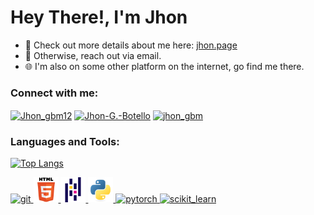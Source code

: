# Hey There!, I'm Jhon

- 🦜 Check out more details about me here: [jhon.page](https://jgbotello.github.io/)
- 📮 Otherwise, reach out via email.
- 🌐 I'm also on some other platform on the internet, go find me there.

<h3 align="left">Connect with me:</h3>
<p align="left">
<a href="https://twitter.com/Jhon_gbm12" target="blank"><img align="center" src="https://upload.wikimedia.org/wikipedia/commons/5/53/X_logo_2023_original.svg" alt="Jhon_gbm12" height="30" width="40" /></a>
<a href="https://www.linkedin.com/in/jhongbotello/" target="blank"><img align="center" src="https://raw.githubusercontent.com/rahuldkjain/github-profile-readme-generator/master/src/images/icons/Social/linked-in-alt.svg" alt="Jhon-G.-Botello" height="30" width="40" /></a>
<a href="https://www.instagram.com/jhon_gbm/" target="blank"><img align="center" src="https://raw.githubusercontent.com/rahuldkjain/github-profile-readme-generator/master/src/images/icons/Social/instagram.svg" alt="jhon_gbm" height="30" width="40" /></a>
</p>

<h3 align="left">Languages and Tools:</h3>

<a href="https://github-readme-stats.vercel.app/api/top-langs/?username=jgbotello&layout=compact" target="_blank">
  <img src="https://github-readme-stats.vercel.app/api/top-langs/?username=jgbotello&layout=compact" alt="Top Langs" width="550" height="250">
</a>

<p align="left"> <a href="https://git-scm.com/" target="_blank" rel="noreferrer"> <img src="https://www.vectorlogo.zone/logos/git-scm/git-scm-icon.svg" alt="git" width="40" height="40"/> </a> <a href="https://www.w3.org/html/" target="_blank" rel="noreferrer"> <img src="https://raw.githubusercontent.com/devicons/devicon/master/icons/html5/html5-original-wordmark.svg" alt="html5" width="40" height="40"/> </a> <a href="https://pandas.pydata.org/" target="_blank" rel="noreferrer"> <img src="https://raw.githubusercontent.com/devicons/devicon/2ae2a900d2f041da66e950e4d48052658d850630/icons/pandas/pandas-original.svg" alt="pandas" width="40" height="40"/> </a> <a href="https://www.python.org" target="_blank" rel="noreferrer"> <img src="https://raw.githubusercontent.com/devicons/devicon/master/icons/python/python-original.svg" alt="python" width="40" height="40"/> </a> <a href="https://pytorch.org/" target="_blank" rel="noreferrer"> <img src="https://www.vectorlogo.zone/logos/pytorch/pytorch-icon.svg" alt="pytorch" width="40" height="40"/> </a> <a href="https://scikit-learn.org/" target="_blank" rel="noreferrer"> <img src="https://upload.wikimedia.org/wikipedia/commons/0/05/Scikit_learn_logo_small.svg" alt="scikit_learn" width="40" height="40"/> </a> </p>
